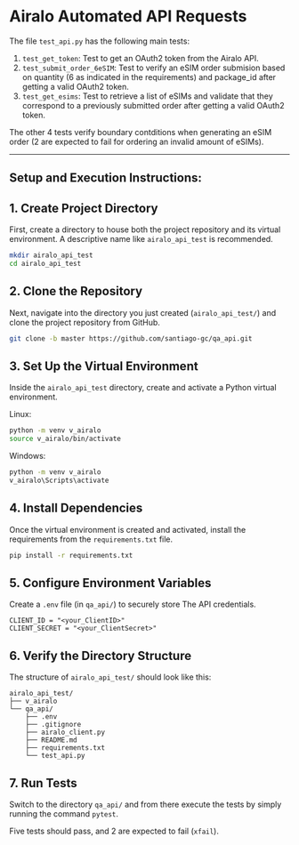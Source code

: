 # Airalo Automated API Requests

The file `test_api.py` has the following main tests:

1. `test_get_token`: Test to get an OAuth2 token from the Airalo API.
2. `test_submit_order_6eSIM`: Test to verify an eSIM order submision based on quantity (6 as indicated in the requirements) and package_id after getting a valid OAuth2 token.
3. `test_get_esims`: Test to retrieve a list of eSIMs and validate that they correspond to a previously submitted order after getting a valid OAuth2 token.

The other 4 tests verify boundary contditions when generating an eSIM order (2 are expected to fail for ordering an invalid amount of eSIMs).

---
## Setup and Execution Instructions:


## 1. Create Project Directory

First, create a directory to house both the project repository and its virtual environment. A descriptive name like `airalo_api_test` is recommended.

```bash
mkdir airalo_api_test
cd airalo_api_test
```

## 2. Clone the Repository

Next, navigate into the directory you just created (`airalo_api_test/`) and clone the project repository from GitHub.

```bash
git clone -b master https://github.com/santiago-gc/qa_api.git
```

## 3. Set Up the Virtual Environment

Inside the `airalo_api_test` directory, create and activate a Python virtual environment.

Linux:
```bash
python -m venv v_airalo
source v_airalo/bin/activate
```

Windows:
```bash
python -m venv v_airalo
v_airalo\Scripts\activate
```

## 4.  Install Dependencies

Once the virtual environment is created and activated, install the requirements from the `requirements.txt` file.

```bash
pip install -r requirements.txt
```

## 5. Configure Environment Variables

Create a `.env` file (in `qa_api/`) to securely store The API credentials.

```
CLIENT_ID = "<your_ClientID>"
CLIENT_SECRET = "<your_ClientSecret>"
```

## 6. Verify the Directory Structure

The structure of `airalo_api_test/` should look like this:

```
airalo_api_test/
├── v_airalo
└── qa_api/
    ├── .env
    ├── .gitignore
    ├── airalo_client.py
    ├── README.md
    ├── requirements.txt
    └── test_api.py
```

## 7. Run Tests

Switch to the directory `qa_api/` and from there execute the tests by simply running the command `pytest`.

Five tests should pass, and 2 are expected to fail (`xfail`).
